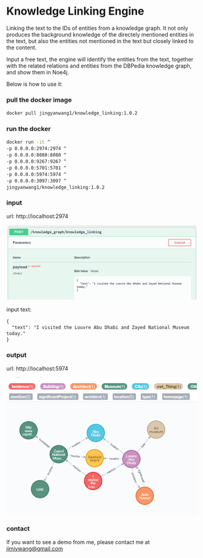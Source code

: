 # Knowledge Linking Engine

Linking the text to the IDs of entities from a knowledge graph. It not only produces the background knowledge of the directely mentioned entities in the text, but also the entities not mentioned in the text but closely linked to the content.

Input a free text, the engine will identify the entities from the text, together with the related relations and entities from the DBPedia knowledge graph, and show them in Noe4j. 

Below is how to use it:

### pull the docker image

```bash
docker pull jingyanwang1/knowledge_linking:1.0.2
```

### run the docker 

```bash
docker run -it ^
-p 0.0.0.0:2974:2974 ^
-p 0.0.0.0:8080:8080 ^
-p 0.0.0.0:9267:9267 ^
-p 0.0.0.0:5701:5701 ^
-p 0.0.0.0:5974:5974 ^
-p 0.0.0.0:3097:3097 ^
jingyanwang1/knowledge_linking:1.0.2
```


### input 

url: http://localhost:2974

<img src="input.png" width="500">

input text:

```
{
  "text": "I visited the Louvre Abu Dhabi and Zayed National Museum today."
}
```

### output 

url: http://localhost:5974

<img src="WeChat%20Screenshot_20211209224203.png" width="500">

### contact

If you want to see a demo from me, please contact me at jimjywang@gmail.com
